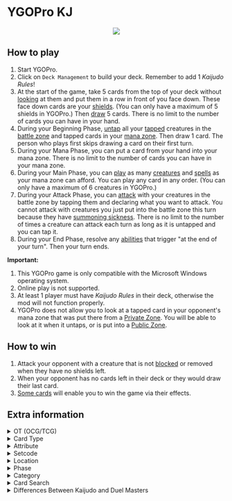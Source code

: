 # YGOPro KJ

<p align="center">
	<img src="https://user-images.githubusercontent.com/18324297/82112901-d16dca80-9751-11ea-8004-cbe07d165384.png">
</p>

## How to play
1. Start YGOPro.
2. Click on `Deck Management` to build your deck. Remember to add 1 _Kaijudo Rules_!<br>
3. At the start of the game, take 5 cards from the top of your deck without [looking](https://duelmasters.fandom.com/wiki/Look) at them and put them in a row in front of you face down. These face down cards are your [shields](https://kaijudo.wikia.com/wiki/Shield). (You can only have a maximum of 5 shields in YGOPro.) Then [draw](https://kaijudo.fandom.com/wiki/Draw) 5 cards. There is no limit to the number of cards you can have in your hand.
4. During your Beginning Phase, [untap](https://kaijudo.fandom.com/wiki/Tap_(Untap)) all your [tapped](https://kaijudo.fandom.com/wiki/Tap_(Untap)) creatures in the [battle zone](https://kaijudo.fandom.com/wiki/Battle_Zone) and tapped cards in your [mana zone](https://kaijudo.fandom.com/wiki/Mana_Zone). Then draw 1 card. The person who plays first skips drawing a card on their first turn.
5. During your Mana Phase, you can put a card from your hand into your mana zone. There is no limit to the number of cards you can have in your mana zone.
6. During your Main Phase, you can [play](https://duelmasters.fandom.com/wiki/Play) as many [creatures](https://kaijudo.fandom.com/wiki/Creature) and [spells](https://kaijudo.fandom.com/wiki/Shield) as your mana zone can afford. You can play any card in any order. (You can only have a maximum of 6 creatures in YGOPro.)
7. During your Attack Phase, you can [attack](https://kaijudo.fandom.com/wiki/Attack) with your creatures in the battle zone by tapping them and declaring what you want to attack. You cannot attack with creatures you just put into the battle zone this turn because they have [summoning sickness](https://kaijudo.fandom.com/wiki/Summon). There is no limit to the number of times a creature can attack each turn as long as it is untapped and you can tap it.
8. During your End Phase, resolve any [abilities](https://kaijudo.fandom.com/wiki/Card_Abilities) that trigger "at the end of your turn". Then your turn ends.

**Important:**
1. This YGOPro game is only compatible with the Microsoft Windows operating system.
2. Online play is not supported.
3. At least 1 player must have _Kaijudo Rules_ in their deck, otherwise the mod will not function properly.
4. YGOPro does not allow you to look at a tapped card in your opponent's mana zone that was put there from a [Private Zone](https://duelmasters.fandom.com/wiki/Private_Zone). You will be able to look at it when it untaps, or is put into a [Public Zone](https://duelmasters.fandom.com/wiki/Public_Zone).

## How to win
1. Attack your opponent with a creature that is not [blocked](https://kaijudo.fandom.com/wiki/Block) or removed when they have no shields left.
2. When your opponent has no cards left in their deck or they would draw their last card.
3. [Some cards](https://kaijudo.fandom.com/wiki/The_Mystic_of_Light) will enable you to win the game via their effects.

## Extra information
<details>
<summary>OT (OCG/TCG)</summary>

- `0x1	OCG` = **N/A**
- `0x2	TCG` = Official card
- `0x3	OCG+TCG` = **N/A**
- `0x4	Anime/Custom` = Unofficial card
</details>
<details>
<summary>Card Type</summary>

- `0x21	Monster+Effect` = Creature
- `0x1021	Monster+Effect+Tuner` = Creature that has [no abilities](https://duelmasters.wikia.com/wiki/Vanilla)
- `0x2000021	Monster+Effect+Special Summon` = [Evolution Creature](https://kaijudo.fandom.com/wiki/Evolution_Creature)
	- `Attribute` = [Civilization](https://kaijudo.fandom.com/wiki/Civilization)
	- `Level` = [Mana Cost](https://kaijudo.fandom.com/wiki/Level)
	- `ATK` = `DEF` = [Power](https://kaijudo.fandom.com/wiki/Power)
- `0x3	Monster+Spell` = Spell
	- `Attribute` = Civilization
	- `Level` = Mana Cost
- `0x800	Gemini` = [Multi-civilization](https://kaijudo.fandom.com/wiki/Multi-civilization) card
</details>
<details>
<summary>Attribute</summary>

- `0x1	EARTH` = [Light Civilization](https://kaijudo.fandom.com/wiki/Light_Civilization)
- `0x2	WATER` = [Water Civilization](https://kaijudo.fandom.com/wiki/Water_Civilization)
- `0x4	FIRE` = [Darkness Civilization](https://kaijudo.fandom.com/wiki/Darkness_Civilization)
- `0x8	WIND` = [Fire Civilization](https://kaijudo.fandom.com/wiki/Fire_Civilization)
- `0x10	LIGHT` = [Nature Civilization](https://kaijudo.fandom.com/wiki/Nature_Civilization)
</details>
<details>
<summary>Setcode</summary>

- Refer to `!setname` in `strings.conf`.
</details>
<details>
<summary>Location</summary>

- `0x4	Monster Zone` = Battle Zone
- `0x8	Spell & Trap Zone` = Shield Zone
- `0x10	Graveyard` = Mana Zone (untapped cards)
- `0x20	Banished` = Mana Zone (tapped cards) (text color = blue)
- `0x20	Banished` = [Discard Pile](https://kaijudo.fandom.com/wiki/Discard_Pile) (text color = black)
</details>
<details>
<summary>Phase</summary>

1. `EVENT_PREDRAW` = Beginning Phase = Untap all your tapped cards.
2. `PHASE_DRAW` = Beginning Phase = Draw 1 card from your deck.
3. `PHASE_STANDBY` = Mana Phase = You may put a card from your hand into your mana zone.
4. `PHASE_MAIN1` = Main Phase = You may summon creatures or cast spells by paying the appropriate costs.
5. `PHASE_BATTLE` = Attack Phase = You may attack with creatures.
6. `PHASE_MAIN2` = **N/A**
7. `PHASE_END` = End Phase = "At the end of your turn" or "at the end of each turn" abilities happen now, then the turn ends.
</details>
<details>
<summary>Category</summary>

- `0x1	Destroy Spell/Trap` = Decrease the number of cards in the opponent's shield zone; "Breaker"
- `0x2	Destroy Monster` = Banish a creature
- `0x4	Banish Card` = Put a card into the discard pile; discard a card from a player's hand
- `0x8	Send to Graveyard` = Put a card into the mana zone
- `0x10	Return to Hand` = Return a card from the battle zone, shield zone, mana zone or discard pile to a player's hand
- `0x20	Return to Deck` = Put a card into a player's deck
- `0x40	Destroy Hand` = Decrease the opponent's hand size
- `0x80	Destroy Deck` = Decrease the opponent's deck size
- `0x100	Increase Draw` = Draw a card from the deck
- `0x200	Search Deck` = Look at a player's deck
- `0x400	GY to Hand/Field` = ～Reserved～
- `0x800	Change Battle Position` = Untap or tap a card
- `0x1000	Get Control` = Increase or decrease the cost required for playing a card; change a card's mana cost (level)
- `0x2000	Increase/Decrease ATK/DEF` = Increase or decrease a creature's power
- `0x4000	Piercing` = No summoning sickness
- `0x8000	Attack Multiple Times` = Can attack untapped creatures
- `0x10000	Limit Attack` = Prevent a creature from attacking; change a creature's attack target
- `0x20000	Direct Attack` = Attacks each turn if able; force a creature to battle another creature
- `0x40000	Special Summon` = Creature with "Shield blast"; put a card into the battle zone
- `0x80000	Token` = ～Reserved～
- `0x100000	Type-related` = Lists "creature type" or a particular race (creature type) in the card's text
- `0x200000	Attribute-related` = Lists "civilization" or a particular civilization in the card's text
- `0x400000	Reduce LP` = Decrease the number of cards in the opponent's mana zone
- `0x800000	Increase LP` = Increase the number of cards in the shield zone
- `0x1000000	Cannot Be Destroyed` = Prevent a card from being banished
- `0x2000000	Cannot Be Targeted` = Prevent a creature from being blocked or targeted with an ability
- `0x4000000	Counter` = Prevent the opponent from casting spells
- `0x8000000	Gamble` = ～Reserved～
- `0x10000000	Fusion` = ～Reserved～
- `0x20000000	Synchro` = ～Reserved～
- `0x40000000	Xyz` = Evolution creature; lists "evolution" in the card's text
- `0x80000000	Negate Effect` = ～Reserved～
- [Category list](https://duelmasters.fandom.com/wiki/Category:Advanced_Gameplay)
</details>
<details>
<summary>Card Search</summary>

You can search for the following specific card information in YGOPro:
- Card Ability: Use the `No Ability` tab for creatures that have no abilities
- Card Type: Use the `Type` tab
- Civilization: Use the `Civ` tab
- Evolution Creature: Use the `Evolution` tab
- Mana Cost (Level): Use the `Cost` tab
- Multicolored (Multi-civilization): Use the `Multicolor` tab
- Power: Use the `Power` tab
- Race (Creature Type): **N/A**
- Region-exclusive cards: Use the `Limit` tab
- You can also search for cards whose abilities have been modified for YGOPro by typing `YGOPro`.
</details>
<details>
<summary>Differences Between Kaijudo and Duel Masters</summary>

[**TCG vs. OCG**](https://kaijudo.wikia.com/wiki/Trading_Card_Game)
- Kaijudo is TCG-only.
	- `Cards from the Duel Masters TCG are not compatible.`
- Duel Masters is TCG & OCG. OCG-only for later sets.
	- `Cards from the Kaijudo TCG are not compatible.`

[**Deck**](https://kaijudo.wikia.com/wiki/Deck)
- Kaijudo: `A deck must contain a minimum of 40 cards, and may contain a maximum of 3 copies of any 1 card.`
- Duel Masters: `A deck in the OCG is limited to exactly 40 cards, and can contain up to 4 copies of any card.`

[**Mana**](https://kaijudo.wikia.com/wiki/Mana)
- Kaijudo: `You must have at least 1 of a card's civilization in your mana zone to use it.`
	- `However, it does not need to be tapped to pay for that card.`
- Duel Masters: `You must tap cards in your mana zone until the amount reaches the mana cost number on the card.`
	- `However, the mana tapped must include at least 1 mana from the same civilization as the card you are about to use.`

**Terminology**
- Kaijudo: `Banish`; Duel Masters: `Destroy`
- Kaijudo: `Target`; Duel Masters: `Choose`
- Kaijudo: `Discard Pile`; Duel Masters: `Graveyard`
- Kaijudo: `Level`; Duel Masters: `Mana Cost`
- Kaijudo: `Multi-civilization`; Duel Masters: `Multicolored`
- Kaijudo: `Shield Blast`; Duel Masters: `Shield Trigger`
</details>
